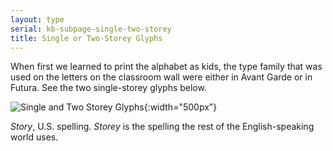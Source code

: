 ```yaml
---
layout: type
serial: kb-subpage-single-two-storey
title: Single or Two-Storey Glyphs
---
```


When first we learned to print the alphabet as kids, the type family that was used on the letters on the classroom wall were either in Avant Garde or in Futura. See the two single-storey glyphs below.

![Single and Two Storey Glyphs]({{site.url}}/svg/type-trivia/single-two-storey.svg "Single and Two Storey Glyphs"){:width="500px"}



<span class="footnote">*Story*, U.S. spelling. *Storey* is the spelling the rest of the English-speaking world uses.</span>